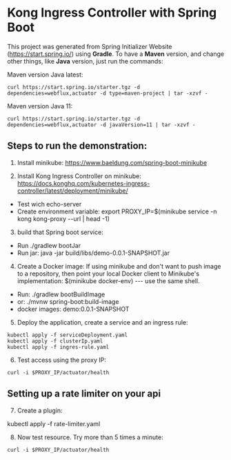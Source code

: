 # Kong Ingress Controller with Spring Boot

This project was generated from Spring Initializer Website (https://start.spring.io/) using **Gradle**. To have a **Maven** version, and change other things, like **Java** version, just run the commands: 

Maven version Java latest: 
```
curl https://start.spring.io/starter.tgz -d dependencies=webflux,actuator -d type=maven-project | tar -xzvf -
```

Maven version Java 11: 
```
curl https://start.spring.io/starter.tgz -d dependencies=webflux,actuator -d javaVersion=11 | tar -xzvf -
```

## Steps to run the demonstration:

1. Install minikube: https://www.baeldung.com/spring-boot-minikube

2. Install Kong Ingress Controller on minikube: https://docs.konghq.com/kubernetes-ingress-controller/latest/deployment/minikube/
- Test wich echo-server
- Create environment variable: export PROXY_IP=$(minikube service -n kong kong-proxy --url | head -1)

3. build that Spring boot service: 
- Run ./gradlew bootJar
- Run jar: java -jar build/libs/demo-0.0.1-SNAPSHOT.jar

4. Create a Docker image: 
If using minikube and don't want to push image to a repository, then point your local Docker client to Minikube's implementation: $(minikube docker-env) --- use the same shell.
- Run: ./gradlew bootBuildImage
- or: ./mvnw spring-boot:build-image
- docker images: demo:0.0.1-SNAPSHOT

5. Deploy the application, create a service and an ingress rule: 
```
kubectl apply -f serviceDeployment.yaml
kubectl apply -f clusterIp.yaml
kubectl apply -f ingres-rule.yaml
```

6. Test access using the proxy IP: 
```
curl -i $PROXY_IP/actuator/health
```

## Setting up a rate limiter on your api

7. Create a plugin: 

kubectl apply -f rate-limiter.yaml

8. Now test resource. Try more than 5 times a minute: 
```
curl -i $PROXY_IP/actuator/health
```


